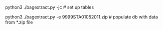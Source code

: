 python3 ./bagextract.py -jc # set up tables

python3 ./bagextract.py -e 9999STA01052011.zip # populate db with data from *.zip file